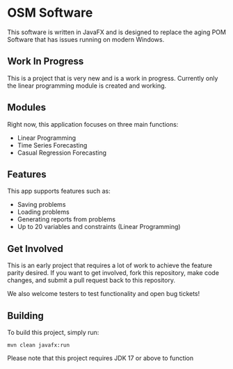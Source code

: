 # OSM Software
This software is written in JavaFX and is designed to replace the aging POM Software that has issues running on modern Windows.

## Work In Progress
This is a project that is very new and is a work in progress.  Currently only the linear programming module is created and working.

## Modules
Right now, this application focuses on three main functions:
- Linear Programming
- Time Series Forecasting
- Casual Regression Forecasting

## Features
This app supports features such as:
- Saving problems
- Loading problems
- Generating reports from problems
- Up to 20 variables and constraints (Linear Programming)

## Get Involved
This is an early project that requires a lot of work to achieve the feature parity desired.  If you want to get involved, fork this repository, make code changes, and submit a pull request back to this repository.  

We also welcome testers to test functionality and open bug tickets!

## Building
To build this project, simply run:
```
mvn clean javafx:run
```
Please note that this project requires JDK 17 or above to function
